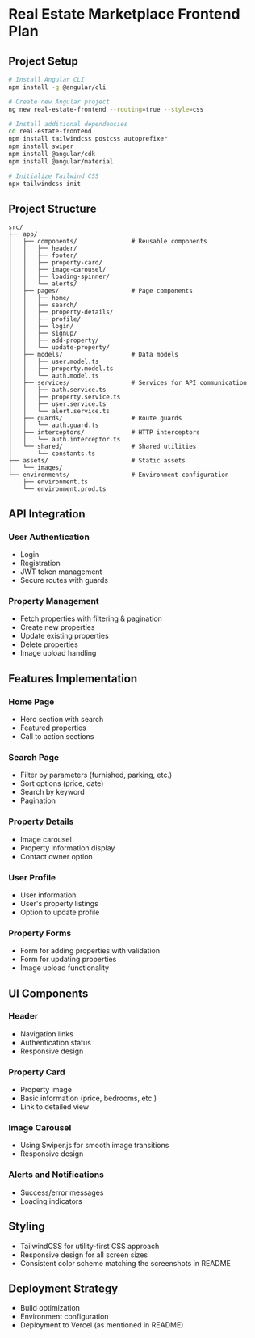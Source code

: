 # Real Estate Marketplace Frontend Plan

## Project Setup
```bash
# Install Angular CLI
npm install -g @angular/cli

# Create new Angular project
ng new real-estate-frontend --routing=true --style=css

# Install additional dependencies
cd real-estate-frontend
npm install tailwindcss postcss autoprefixer
npm install swiper
npm install @angular/cdk
npm install @angular/material

# Initialize Tailwind CSS
npx tailwindcss init
```

## Project Structure
```
src/
├── app/
│   ├── components/               # Reusable components
│   │   ├── header/
│   │   ├── footer/
│   │   ├── property-card/
│   │   ├── image-carousel/
│   │   ├── loading-spinner/
│   │   └── alerts/
│   ├── pages/                    # Page components
│   │   ├── home/
│   │   ├── search/
│   │   ├── property-details/
│   │   ├── profile/
│   │   ├── login/
│   │   ├── signup/
│   │   ├── add-property/
│   │   └── update-property/
│   ├── models/                   # Data models
│   │   ├── user.model.ts
│   │   ├── property.model.ts
│   │   └── auth.model.ts
│   ├── services/                 # Services for API communication
│   │   ├── auth.service.ts
│   │   ├── property.service.ts
│   │   ├── user.service.ts
│   │   └── alert.service.ts
│   ├── guards/                   # Route guards
│   │   └── auth.guard.ts
│   ├── interceptors/             # HTTP interceptors
│   │   └── auth.interceptor.ts
│   └── shared/                   # Shared utilities
│       └── constants.ts
├── assets/                       # Static assets
│   └── images/
└── environments/                 # Environment configuration
    ├── environment.ts
    └── environment.prod.ts
```

## API Integration

### User Authentication
- Login
- Registration
- JWT token management
- Secure routes with guards

### Property Management
- Fetch properties with filtering & pagination
- Create new properties
- Update existing properties
- Delete properties
- Image upload handling

## Features Implementation

### Home Page
- Hero section with search
- Featured properties
- Call to action sections

### Search Page
- Filter by parameters (furnished, parking, etc.)
- Sort options (price, date)
- Search by keyword
- Pagination

### Property Details
- Image carousel
- Property information display
- Contact owner option

### User Profile
- User information
- User's property listings
- Option to update profile

### Property Forms
- Form for adding properties with validation
- Form for updating properties
- Image upload functionality

## UI Components

### Header
- Navigation links
- Authentication status
- Responsive design

### Property Card
- Property image
- Basic information (price, bedrooms, etc.)
- Link to detailed view

### Image Carousel
- Using Swiper.js for smooth image transitions
- Responsive design

### Alerts and Notifications
- Success/error messages
- Loading indicators

## Styling
- TailwindCSS for utility-first CSS approach
- Responsive design for all screen sizes
- Consistent color scheme matching the screenshots in README

## Deployment Strategy
- Build optimization
- Environment configuration
- Deployment to Vercel (as mentioned in README) 